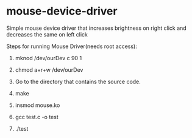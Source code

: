 # mouse-device-driver
Simple mouse device driver that increases brightness on right click and decreases the same on left click

Steps for running Mouse Driver(needs root access):

1. mknod /dev/ourDev c 90 1 
 
2. chmod a+r+w /dev/ourDev

3. Go to the directory that contains the source code. 

4. make

5. insmod mouse.ko

6. gcc test.c -o test

7. ./test 


